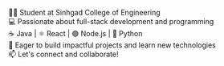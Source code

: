 👨‍🎓 Student at Sinhgad College of Engineering  
💻 Passionate about full-stack development and programming  
☕ Java | ⚛️ React | 🟢 Node.js | 🐍 Python  
🚀 Eager to build impactful projects and learn new technologies  
📫 Let's connect and collaborate!
